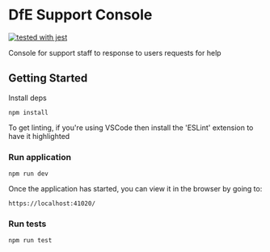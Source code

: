 # DfE Support Console
[![tested with jest](https://img.shields.io/badge/tested_with-jest-99424f.svg)](https://github.com/facebook/jest)

Console for support staff to response to users requests for help 

## Getting Started

Install deps
```
npm install
```

To get linting, if you're using VSCode then install the 'ESLint' extension to have it highlighted

### Run application
```
npm run dev
```

Once the application has started, you can view it in the browser by going to:
```
https://localhost:41020/
```

### Run tests
```
npm run test
```
